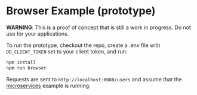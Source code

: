 # Browser Example (prototype)

**WARNING**: This is a proof of concept that is still a work in progress. Do not use for your applications.

To run the prototype, checkout the repo, create a .env file with `DD_CLIENT_TOKEN` set to your client token, and run:

```bash
npm install
npm run browser
```

Requests are sent to `http://localhost:8080/users` and assume that the [microservices](/javascript/node/microservices) example is running.
